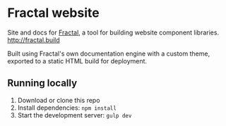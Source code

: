 # Fractal website

Site and docs for [Fractal](https://github.com/frctl/fractal), a tool for building website component libraries. http://fractal.build

Built using Fractal's own documentation engine with a custom theme, exported to a static HTML build for deployment. 

## Running locally

1. Download or clone this repo
2. Install dependencies: `npm install`
3. Start the development server: `gulp dev`
